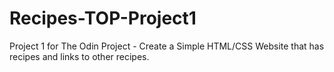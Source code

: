 # Recipes-TOP-Project1
Project 1 for The Odin Project - Create a Simple HTML/CSS Website that has recipes and links to other recipes. 
